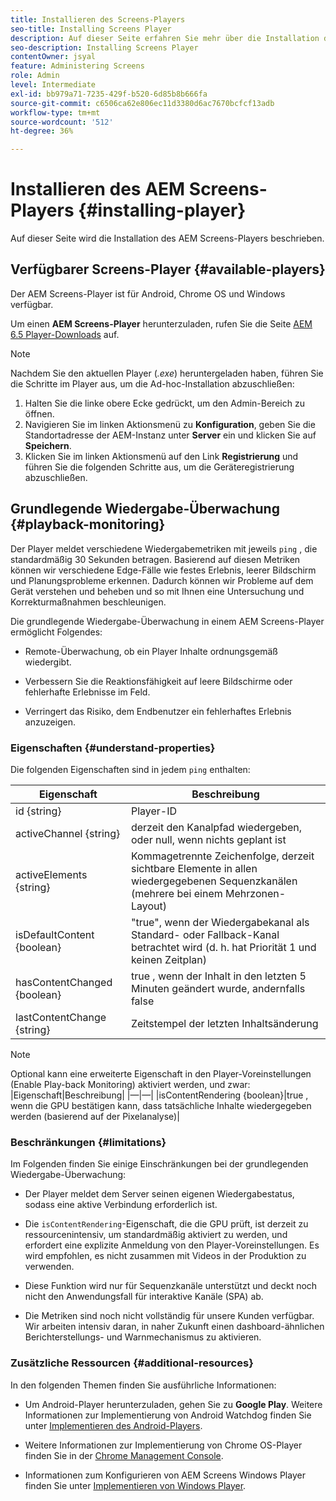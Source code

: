 ```yaml
---
title: Installieren des Screens-Players
seo-title: Installing Screens Player
description: Auf dieser Seite erfahren Sie mehr über die Installation des verfügbaren AEM Screens-Players.
seo-description: Installing Screens Player
contentOwner: jsyal
feature: Administering Screens
role: Admin
level: Intermediate
exl-id: bb979a71-7235-429f-b520-6d85b8b666fa
source-git-commit: c6506ca62e806ec11d3380d6ac7670bcfcf13adb
workflow-type: tm+mt
source-wordcount: '512'
ht-degree: 36%

---
```


# Installieren des AEM Screens-Players {#installing-player}

Auf dieser Seite wird die Installation des AEM Screens-Players beschrieben.

## Verfügbarer Screens-Player {#available-players}

Der AEM Screens-Player ist für Android, Chrome OS und Windows verfügbar.

Um einen **AEM Screens-Player** herunterzuladen, rufen Sie die Seite [AEM 6.5 Player-Downloads](https://download.macromedia.com/screens/) auf.

>[!NOTE]
>
>Nachdem Sie den aktuellen Player (*.exe*) heruntergeladen haben, führen Sie die Schritte im Player aus, um die Ad-hoc-Installation abzuschließen:
>
>1. Halten Sie die linke obere Ecke gedrückt, um den Admin-Bereich zu öffnen.
>1. Navigieren Sie im linken Aktionsmenü zu **Konfiguration**, geben Sie die Standortadresse der AEM-Instanz unter **Server** ein und klicken Sie auf **Speichern**.
>1. Klicken Sie im linken Aktionsmenü auf den Link **Registrierung** und führen Sie die folgenden Schritte aus, um die Geräteregistrierung abzuschließen.


## Grundlegende Wiedergabe-Überwachung {#playback-monitoring}

Der Player meldet verschiedene Wiedergabemetriken mit jeweils `ping` , die standardmäßig 30 Sekunden betragen. Basierend auf diesen Metriken können wir verschiedene Edge-Fälle wie festes Erlebnis, leerer Bildschirm und Planungsprobleme erkennen. Dadurch können wir Probleme auf dem Gerät verstehen und beheben und so mit Ihnen eine Untersuchung und Korrekturmaßnahmen beschleunigen.

Die grundlegende Wiedergabe-Überwachung in einem AEM Screens-Player ermöglicht Folgendes:

* Remote-Überwachung, ob ein Player Inhalte ordnungsgemäß wiedergibt.

* Verbessern Sie die Reaktionsfähigkeit auf leere Bildschirme oder fehlerhafte Erlebnisse im Feld.

* Verringert das Risiko, dem Endbenutzer ein fehlerhaftes Erlebnis anzuzeigen.

### Eigenschaften {#understand-properties}

Die folgenden Eigenschaften sind in jedem `ping` enthalten:

| Eigenschaft | Beschreibung |
|---|---|
| id {string} | Player-ID |
| activeChannel {string} | derzeit den Kanalpfad wiedergeben, oder null, wenn nichts geplant ist |
| activeElements {string} | Kommagetrennte Zeichenfolge, derzeit sichtbare Elemente in allen wiedergegebenen Sequenzkanälen (mehrere bei einem Mehrzonen-Layout) |
| isDefaultContent {boolean} | &quot;true&quot;, wenn der Wiedergabekanal als Standard- oder Fallback-Kanal betrachtet wird (d. h. hat Priorität 1 und keinen Zeitplan) |
| hasContentChanged {boolean} | true , wenn der Inhalt in den letzten 5 Minuten geändert wurde, andernfalls false |
| lastContentChange {string} | Zeitstempel der letzten Inhaltsänderung |

>[!NOTE]
>Optional kann eine erweiterte Eigenschaft in den Player-Voreinstellungen (Enable Play-back Monitoring) aktiviert werden, und zwar:
>|Eigenschaft|Beschreibung|
>|—|—|
>|isContentRendering {boolean}|true , wenn die GPU bestätigen kann, dass tatsächliche Inhalte wiedergegeben werden (basierend auf der Pixelanalyse)|

### Beschränkungen {#limitations}

Im Folgenden finden Sie einige Einschränkungen bei der grundlegenden Wiedergabe-Überwachung:

* Der Player meldet dem Server seinen eigenen Wiedergabestatus, sodass eine aktive Verbindung erforderlich ist.

* Die `isContentRendering`-Eigenschaft, die die GPU prüft, ist derzeit zu ressourcenintensiv, um standardmäßig aktiviert zu werden, und erfordert eine explizite Anmeldung von den Player-Voreinstellungen. Es wird empfohlen, es nicht zusammen mit Videos in der Produktion zu verwenden.

* Diese Funktion wird nur für Sequenzkanäle unterstützt und deckt noch nicht den Anwendungsfall für interaktive Kanäle (SPA) ab.

* Die Metriken sind noch nicht vollständig für unsere Kunden verfügbar. Wir arbeiten intensiv daran, in naher Zukunft einen dashboard-ähnlichen Berichterstellungs- und Warnmechanismus zu aktivieren.

### Zusätzliche Ressourcen {#additional-resources}

In den folgenden Themen finden Sie ausführliche Informationen:

* Um Android-Player herunterzuladen, gehen Sie zu **Google Play**. Weitere Informationen zur Implementierung von Android Watchdog finden Sie unter [Implementieren des Android-Players](implementing-android-player.md).

* Weitere Informationen zur Implementierung von Chrome OS-Player finden Sie in der [Chrome Management Console](implementing-chrome-os-player.md).

* Informationen zum Konfigurieren von AEM Screens Windows Player finden Sie unter [Implementieren von Windows Player](implementing-windows-player.md).
